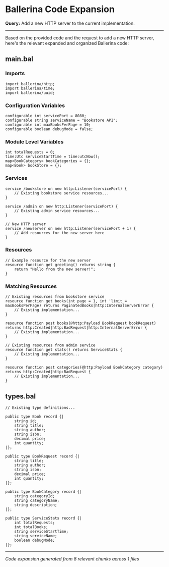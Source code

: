 # Ballerina Code Expansion

**Query:** Add a new HTTP server to the current implementation.

---

Based on the provided code and the request to add a new HTTP server, here's the relevant expanded and organized Ballerina code:

## main.bal

### Imports

```ballerina
import ballerina/http;
import ballerina/time;
import ballerina/uuid;
```

### Configuration Variables

```ballerina
configurable int servicePort = 8080;
configurable string serviceName = "Bookstore API";
configurable int maxBooksPerPage = 10;
configurable boolean debugMode = false;
```

### Module Level Variables

```ballerina
int totalRequests = 0;
time:Utc serviceStartTime = time:utcNow();
map<BookCategory> bookCategories = {};
map<Book> bookStore = {};
```

### Services

```ballerina
service /bookstore on new http:Listener(servicePort) {
    // Existing bookstore service resources...
}

service /admin on new http:Listener(servicePort) {
    // Existing admin service resources...
}

// New HTTP server
service /newserver on new http:Listener(servicePort + 1) {
    // Add resources for the new server here
}
```

### Resources

```ballerina
// Example resource for the new server
resource function get greeting() returns string {
    return "Hello from the new server!";
}
```

### Matching Resources

```ballerina
// Existing resources from bookstore service
resource function get books(int page = 1, int 'limit = maxBooksPerPage) returns PaginatedBooks|http:InternalServerError {
    // Existing implementation...
}

resource function post books(@http:Payload BookRequest bookRequest) returns http:Created|http:BadRequest|http:InternalServerError {
    // Existing implementation...
}

// Existing resources from admin service
resource function get stats() returns ServiceStats {
    // Existing implementation...
}

resource function post categories(@http:Payload BookCategory category) returns http:Created|http:BadRequest {
    // Existing implementation...
}
```

## types.bal

```ballerina
// Existing type definitions...

public type Book record {|
    string id;
    string title;
    string author;
    string isbn;
    decimal price;
    int quantity;
|};

public type BookRequest record {|
    string title;
    string author;
    string isbn;
    decimal price;
    int quantity;
|};

public type BookCategory record {|
    string categoryId;
    string categoryName;
    string description;
|};

public type ServiceStats record {|
    int totalRequests;
    int totalBooks;
    string serviceStartTime;
    string serviceName;
    boolean debugMode;
|};
```

---

*Code expansion generated from 8 relevant chunks across 1 files*
